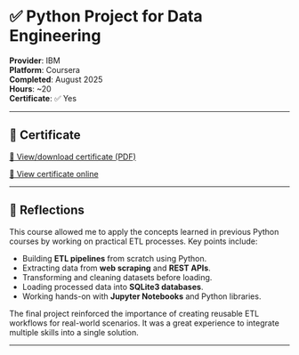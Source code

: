 # ✅ Python Project for Data Engineering

**Provider**: IBM  
**Platform**: Coursera  
**Completed**: August 2025  
**Hours**: ~20  
**Certificate**: ✅ Yes  

---

## 📄 Certificate

[📄 View/download certificate (PDF)](./certificates/03-python-project-for-data-engineering.pdf)  

[🔗 View certificate online](https://coursera.org/share/932b1b17d8db0cb85e23fea885dd07e7)

---

## 📌 Reflections

This course allowed me to apply the concepts learned in previous Python courses by working on practical ETL processes. Key points include:

- Building **ETL pipelines** from scratch using Python.
- Extracting data from **web scraping** and **REST APIs**.
- Transforming and cleaning datasets before loading.
- Loading processed data into **SQLite3 databases**.
- Working hands-on with **Jupyter Notebooks** and Python libraries.

The final project reinforced the importance of creating reusable ETL workflows for real-world scenarios. It was a great experience to integrate multiple skills into a single solution.

---
